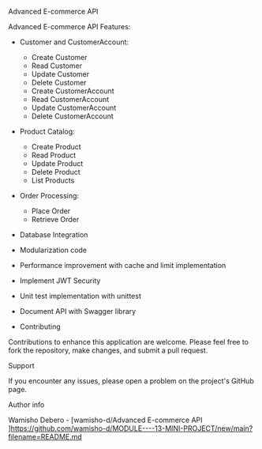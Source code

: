 Advanced E-commerce API

Advanced E-commerce API Features:
 - Customer and CustomerAccount:
   - Create Customer
   - Read Customer
   - Update Customer
   - Delete Customer
   - Create CustomerAccount
   - Read CustomerAccount
   - Update CustomerAccount
   - Delete CustomerAccount
- Product Catalog:
   - Create Product
   - Read Product
   - Update Product
   - Delete Product
   - List Products
- Order Processing:
   - Place Order
   - Retrieve Order
-  Database Integration
-  Modularization code
-  Performance improvement with cache and limit implementation
-   Implement JWT Security
-    Unit test implementation with unittest
-    Document API with Swagger library

- Contributing

Contributions to enhance this application are welcome. Please feel free to fork the repository, make changes, and submit a pull request.

Support

If you encounter any issues, please open a problem on the project's GitHub page.

Author info

Wamisho Debero - [wamisho-d/Advanced E-commerce API ]https://github.com/wamisho-d/MODULE----13-MINI-PROJECT/new/main?filename=README.md
